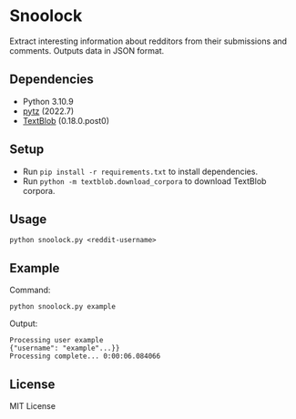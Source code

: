 Snoolock
========

Extract interesting information about redditors from their submissions and comments. Outputs data in JSON format.

Dependencies
------------
* Python 3.10.9
* [pytz](https://pypi.python.org/pypi/pytz/) (2022.7)
* [TextBlob](http://textblob.readthedocs.org/en/dev/) (0.18.0.post0)

Setup
-----
* Run `pip install -r requirements.txt` to install dependencies.
* Run `python -m textblob.download_corpora` to download TextBlob corpora.

Usage
-----
    python snoolock.py <reddit-username>
    
Example
-------
Command:

    python snoolock.py example

Output:

    Processing user example
	{"username": "example"...}}
	Processing complete... 0:00:06.084066


License
-------
MIT License